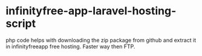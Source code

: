# infinityfree-app-laravel-hosting-script
php code helps with downloading the zip package from github and extract it in infinityfreeapp free hosting. Faster way then FTP.
